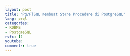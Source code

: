 ```yaml
---
layout: post
title: "Pg/PlSQL Membuat Store Procedure di PostgreSQL"
lang: psql
categories:
- RDBMS
- PostgreSQL
refs: []
youtube: 
comments: true
---
```


